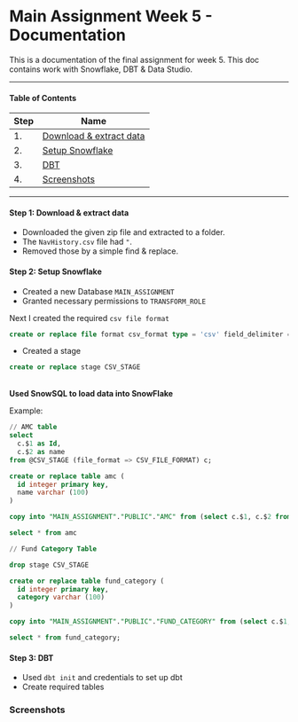# Main Assignment Week 5 - Documentation

This is a documentation of the final assignment for week 5. This doc contains work with Snowflake, DBT & Data Studio.

___

#### Table of Contents

| Step        | Name        |
| ----------- | ----------- |
| 1.          | [Download & extract data](#step-1-download--extract-data) |
| 2.          | [Setup Snowflake](#step-2-setup-snowflake) |
| 3.          | [DBT](#step-3-dbt) |
| 4.          | [Screenshots](#screenshots) |

___

#### Step 1: Download & extract data

* Downloaded the given zip file and extracted to a folder.
* The  `NavHistory.csv` file had `"`.
* Removed those by a simple find & replace.

#### Step 2: Setup Snowflake

* Created a new Database `MAIN_ASSIGNMENT`
* Granted necessary permissions to `TRANSFORM_ROLE`

Next I created the required `csv file format`

```SQL
create or replace file format csv_format type = 'csv' field_delimiter = ',' skip_header = 1;
```

- Created a stage

```SQL
create or replace stage CSV_STAGE
``` 
<br />**Used SnowSQL to load data into SnowFlake**

Example:

```sql
// AMC table
select 
  c.$1 as Id, 
  c.$2 as name
from @CSV_STAGE (file_format => CSV_FILE_FORMAT) c;

create or replace table amc (
  id integer primary key, 
  name varchar (100)
)

copy into "MAIN_ASSIGNMENT"."PUBLIC"."AMC" from (select c.$1, c.$2 from @CSV_STAGE (file_format => CSV_FILE_FORMAT) c);

select * from amc

// Fund Category Table

drop stage CSV_STAGE

create or replace table fund_category (
  id integer primary key, 
  category varchar (100)
)

copy into "MAIN_ASSIGNMENT"."PUBLIC"."FUND_CATEGORY" from (select c.$1, c.$2 from @CSV_STAGE (file_format => CSV_FILE_FORMAT) c);

select * from fund_category;
```


#### Step 3: DBT

- Used `dbt init` and credentials to set up dbt
- Create required tables

### Screenshots